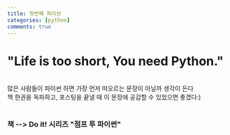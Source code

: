 ```yaml
---
title: 첫번째 파이썬
categories: [python]
comments: true
---
```


# "Life is too short, You need Python."
<br>
많은 사람들이 파이썬 하면 가장 먼저 떠오르는 문장이 아닐까 생각이 든다<br>
책 한권을 독파하고, 포스팅을 끝낼 때 이 문장에 공감할 수 있었으면 좋겠다:)<br><br>

### 책 --> Do it! 시리즈 "점프 투 파이썬"
